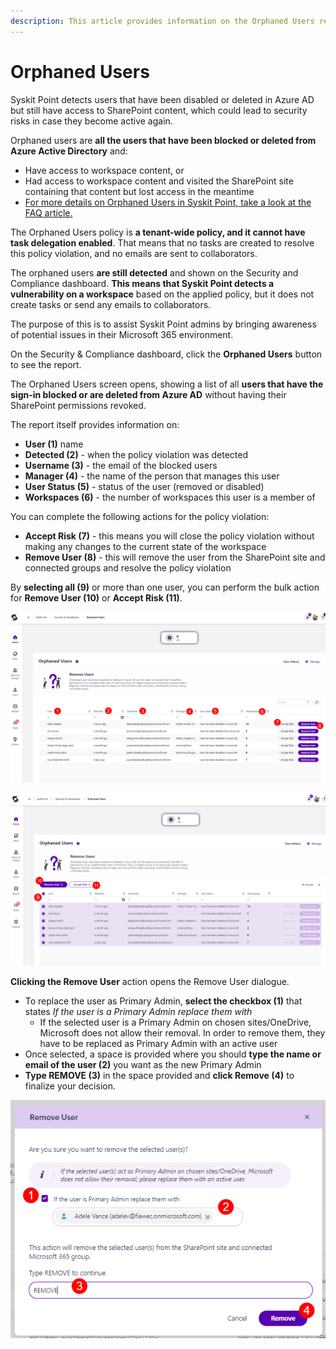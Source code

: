 ```yaml
---
description: This article provides information on the Orphaned Users report.
---
```


# Orphaned Users

Syskit Point detects users that have been disabled or deleted in Azure AD but still have access to SharePoint content, which could lead to security risks in case they become active again. 

Orphaned users are **all the users that have been blocked or deleted from Azure Active Directory** and:
  * Have access to workspace content, or
  * Had access to workspace content and visited the SharePoint site containing that content but lost access in the meantime
  * [For more details on Orphaned Users in Syskit Point, take a look at the FAQ article.](../faq/orphaned-users.md)

The Orphaned Users policy is **a tenant-wide policy, and it cannot have task delegation enabled**. That means that no tasks are created to resolve this policy violation, and no emails are sent to collaborators.

The orphaned users **are still detected** and shown on the Security and Compliance dashboard. **This means that Syskit Point detects a vulnerability on a workspace** based on the applied policy, but it does not create tasks or send any emails to collaborators. 

The purpose of this is to assist Syskit Point admins by
bringing awareness of potential issues in their Microsoft 365 environment. 

On the Security & Compliance dashboard, click the **Orphaned Users** button to see the report.

The Orphaned Users screen opens, showing a list of all **users that have the sign-in blocked or are deleted from Azure AD** without having their SharePoint permissions revoked.

The report itself provides information on:
  * **User (1)** name
  * **Detected (2)** - when the policy violation was detected
  * **Username (3)** - the email of the blocked users
  * **Manager (4)** - the name of the person that manages this user
  * **User Status (5)** - status of the user (removed or disabled)
  * **Workspaces (6)** - the number of workspaces this user is a member of

You can complete the following actions for the policy violation:
  * **Accept Risk (7)** - this means you will close the policy violation without making any changes to the current state of the workspace
  * **Remove User (8)** - this will remove the user from the SharePoint site and connected groups and resolve the policy violation

By **selecting all (9)** or more than one user, you can perform the bulk action for **Remove User (10)** or **Accept Risk (11)**. 

![Orphaned Users](../../.gitbook/assets/security-compliance-checks-orphaned-users.png)

![Orphaned Users - Bulk](../../.gitbook/assets/security-compliance-checks-orphaned-users-bulk.png)

**Clicking the Remove User** action opens the Remove User dialogue. 
  * To replace the user as Primary Admin, **select the checkbox (1)** that states *If the user is a Primary Admin replace them with*
    * If the selected user is a Primary Admin on chosen sites/OneDrive, Microsoft does not allow their removal. In order to remove them, they have to be replaced as Primary Admin with an active user
  * Once selected, a space is provided where you should **type the name or email of the user (2)** you want as the new Primary Admin
* **Type REMOVE (3)** in the space provided and **click Remove (4)** to finalize your decision. 

![Orphaned Users - Remove User Action](../../.gitbook/assets/security-compliance-checks-orphaned-users-remove-user.png)